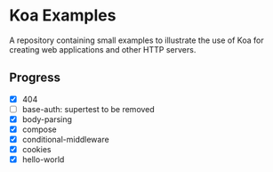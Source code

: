# Koa Examples

  A repository containing small examples to illustrate the use of Koa
  for creating web applications and other HTTP servers.

## Progress  
+ [x] 404
+ [ ] base-auth: supertest to be removed
+ [x] body-parsing  
+ [x] compose  
+ [x] conditional-middleware  
+ [x] cookies  
+ [x] hello-world  
